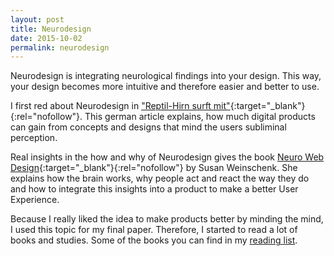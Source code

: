 ```yaml
---
layout: post
title: Neurodesign
date: 2015-10-02
permalink: neurodesign
---
```


Neurodesign is integrating neurological findings into your design. This way, your design becomes more intuitive and therefore easier and better to use.  

I first red about Neurodesign in ["Reptil-Hirn surft mit"](http://www.decode-online.de/downloads/pdf/Weave_Reptil_Hirn_Surft_mit_Christian_Scheier.pdf){:target="_blank"}{:rel="nofollow"}. This german article explains, how much digital products can gain from concepts and designs that mind the users subliminal perception.

Real insights in the how and why of Neurodesign gives the book [Neuro Web Design](http://www.amazon.de/gp/product/0321603605/ref=as_li_tl?ie=UTF8&camp=1638&creative=6742&creativeASIN=0321603605&linkCode=as2&tag=vereortl-21){:target="_blank"}{:rel="nofollow"} by Susan Weinschenk. She explains how the brain works, why people act and react the way they do and how to integrate this insights into a product to make a better User Experience.

Because I really liked the idea to make products better by minding the mind, I used this topic for my final paper. Therefore, I started to read a lot of books and studies. Some of the books you can find in my [reading list](/ux-reading-list).
